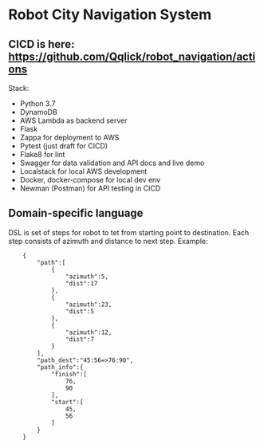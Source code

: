 # Robot City Navigation System


## CICD is here: <https://github.com/Qqlick/robot_navigation/actions>


Stack:
   - Python 3.7
   - DynamoDB
   - AWS Lambda as backend server
   - Flask
   - Zappa for deployment to AWS
   - Pytest (just draft for CICD)
   - Flake8 for lint
   - Swagger for data validation and API docs and live demo
   - Localstack for local AWS development 
   - Docker, docker-compose for local dev env
   - Newman (Postman) for API testing in CICD

## Domain-specific language
   DSL is set of steps for robot to tet from starting point to destination.
   Each step consists of azimuth and distance to next step.
   Example: 
   
        {
            "path":[
                {
                    "azimuth":5,
                    "dist":17
                },
                {
                    "azimuth":23,
                    "dist":5
                },
                {
                    "azimuth":12,
                    "dist":7
                }
            ],
            "path_dest":"45:56=>76:90",
            "path_info":{
                "finish":[
                    76,
                    90
                ],
                "start":[
                    45,
                    56
                ]
            }
        }
